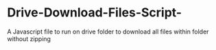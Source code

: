 # Drive-Download-Files-Script-
A Javascript file to run on drive folder to download all files within folder without zipping 
